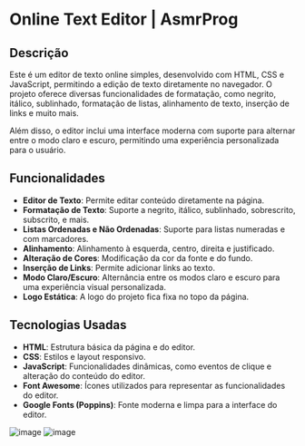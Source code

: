 # Online Text Editor | AsmrProg

## Descrição

Este é um editor de texto online simples, desenvolvido com HTML, CSS e JavaScript, permitindo a edição de texto diretamente no navegador. O projeto oferece diversas funcionalidades de formatação, como negrito, itálico, sublinhado, formatação de listas, alinhamento de texto, inserção de links e muito mais.

Além disso, o editor inclui uma interface moderna com suporte para alternar entre o modo claro e escuro, permitindo uma experiência personalizada para o usuário.

## Funcionalidades

- **Editor de Texto**: Permite editar conteúdo diretamente na página.
- **Formatação de Texto**: Suporte a negrito, itálico, sublinhado, sobrescrito, subscrito, e mais.
- **Listas Ordenadas e Não Ordenadas**: Suporte para listas numeradas e com marcadores.
- **Alinhamento**: Alinhamento à esquerda, centro, direita e justificado.
- **Alteração de Cores**: Modificação da cor da fonte e do fundo.
- **Inserção de Links**: Permite adicionar links ao texto.
- **Modo Claro/Escuro**: Alternância entre os modos claro e escuro para uma experiência visual personalizada.
- **Logo Estática**: A logo do projeto fica fixa no topo da página.

## Tecnologias Usadas

- **HTML**: Estrutura básica da página e do editor.
- **CSS**: Estilos e layout responsivo.
- **JavaScript**: Funcionalidades dinâmicas, como eventos de clique e alteração do conteúdo do editor.
- **Font Awesome**: Ícones utilizados para representar as funcionalidades do editor.
- **Google Fonts (Poppins)**: Fonte moderna e limpa para a interface do editor.




![image](https://github.com/user-attachments/assets/2291a3f8-6cf8-4c5b-8398-fe78af9b492a)
![image](https://github.com/user-attachments/assets/ab460867-7d83-42ee-bfa9-1e3bedecc750)

